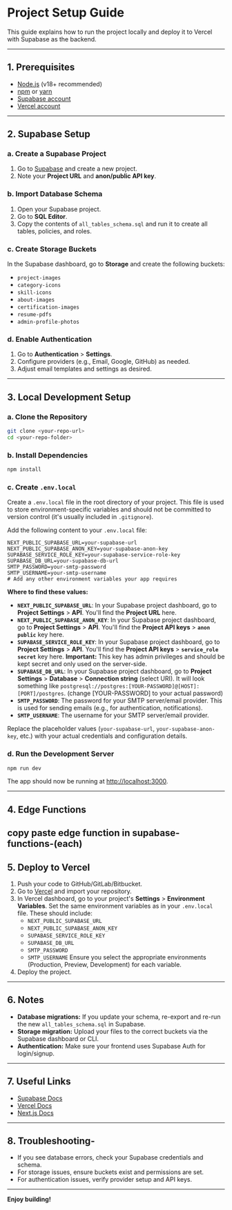 # Project Setup Guide

This guide explains how to run the project locally and deploy it to Vercel with Supabase as the backend.

---

## 1. Prerequisites

- [Node.js](https://nodejs.org/) (v18+ recommended)
- [npm](https://www.npmjs.com/) or [yarn](https://yarnpkg.com/)
- [Supabase account](https://supabase.com/)
- [Vercel account](https://vercel.com/)

---

## 2. Supabase Setup

### a. Create a Supabase Project

1. Go to [Supabase](https://app.supabase.com/) and create a new project.
2. Note your **Project URL** and **anon/public API key**.

### b. Import Database Schema

1. Open your Supabase project.
2. Go to **SQL Editor**.
3. Copy the contents of `all_tables_schema.sql` and run it to create all tables, policies, and roles.

### c. Create Storage Buckets

In the Supabase dashboard, go to **Storage** and create the following buckets:

- `project-images`
- `category-icons`
- `skill-icons`
- `about-images`
- `certification-images`
- `resume-pdfs`
- `admin-profile-photos`

### d. Enable Authentication

1. Go to **Authentication** > **Settings**.
2. Configure providers (e.g., Email, Google, GitHub) as needed.
3. Adjust email templates and settings as desired.

---

## 3. Local Development Setup

### a. Clone the Repository

```sh
git clone <your-repo-url>
cd <your-repo-folder>
```

### b. Install Dependencies

```sh
npm install

```

### c. Create `.env.local`

Create a `.env.local` file in the root directory of your project. This file is used to store environment-specific variables and should not be committed to version control (it's usually included in `.gitignore`).

Add the following content to your `.env.local` file:

```env
NEXT_PUBLIC_SUPABASE_URL=your-supabase-url
NEXT_PUBLIC_SUPABASE_ANON_KEY=your-supabase-anon-key
SUPABASE_SERVICE_ROLE_KEY=your-supabase-service-role-key
SUPABASE_DB_URL=your-supabase-db-url
SMTP_PASSWORD=your-smtp-password
SMTP_USERNAME=your-smtp-username
# Add any other environment variables your app requires
```

**Where to find these values:**

*   **`NEXT_PUBLIC_SUPABASE_URL`**: In your Supabase project dashboard, go to **Project Settings** > **API**. You'll find the **Project URL** here.
*   **`NEXT_PUBLIC_SUPABASE_ANON_KEY`**: In your Supabase project dashboard, go to **Project Settings** > **API**. You'll find the **Project API keys** > **`anon` `public`** key here.
*   **`SUPABASE_SERVICE_ROLE_KEY`**: In your Supabase project dashboard, go to **Project Settings** > **API**. You'll find the **Project API keys** > **`service_role` `secret`** key here. **Important:** This key has admin privileges and should be kept secret and only used on the server-side.
*   **`SUPABASE_DB_URL`**: In your Supabase project dashboard, go to **Project Settings** > **Database** > **Connection string** (select URI). It will look something like `postgresql://postgres:[YOUR-PASSWORD]@[HOST]:[PORT]/postgres`. (change [YOUR-PASSWORD] to your actual password)
*   **`SMTP_PASSWORD`**: The password for your SMTP server/email provider. This is used for sending emails (e.g., for authentication, notifications).
*   **`SMTP_USERNAME`**: The username for your SMTP server/email provider.

Replace the placeholder values (`your-supabase-url`, `your-supabase-anon-key`, etc.) with your actual credentials and configuration details.

### d. Run the Development Server

```sh
npm run dev
```

The app should now be running at [http://localhost:3000](http://localhost:3000).

---

## 4. Edge Functions 
copy paste edge function in supabase-functions-(each)
---


## 5. Deploy to Vercel

1. Push your code to GitHub/GitLab/Bitbucket.
2. Go to [Vercel](https://vercel.com/) and import your repository.
3. In Vercel dashboard, go to your project's **Settings** > **Environment Variables**. Set the same environment variables as in your `.env.local` file. These should include:
   - `NEXT_PUBLIC_SUPABASE_URL`
   - `NEXT_PUBLIC_SUPABASE_ANON_KEY`
   - `SUPABASE_SERVICE_ROLE_KEY`
   - `SUPABASE_DB_URL`
   - `SMTP_PASSWORD`
   - `SMTP_USERNAME`
   Ensure you select the appropriate environments (Production, Preview, Development) for each variable.
4. Deploy the project.

---

## 6. Notes

- **Database migrations:** If you update your schema, re-export and re-run the new `all_tables_schema.sql` in Supabase.
- **Storage migration:** Upload your files to the correct buckets via the Supabase dashboard or CLI.
- **Authentication:** Make sure your frontend uses Supabase Auth for login/signup.

---

## 7. Useful Links

- [Supabase Docs](https://supabase.com/docs)
- [Vercel Docs](https://vercel.com/docs)
- [Next.js Docs](https://nextjs.org/docs)

---

## 8. Troubleshooting-

- If you see database errors, check your Supabase credentials and schema.
- For storage issues, ensure buckets exist and permissions are set.
- For authentication issues, verify provider setup and API keys.

---

**Enjoy building!**